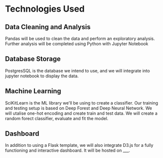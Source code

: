 # Technologies Used
## Data Cleaning and Analysis
Pandas will be used to clean the data and perform an exploratory analysis. Further analysis will be completed using Python with Jupyter Notebook

## Database Storage
PostgresSQL is the database we intend to use, and we will integrate into jupyter notebook to display the data.

## Machine Learning
SciKitLearn is the ML library we'll be using to create a classifier. Our training and testing setup is based on Deep Forest and Deep Neural Network. We will utalise one-hot encoding and create train and test data. We will create a random forect classifier, evaluate and fit the model.

## Dashboard
In addition to using a Flask template, we will also integrate D3.js for a fully functioning and interactive dashboard. It will be hosted on ___. 

